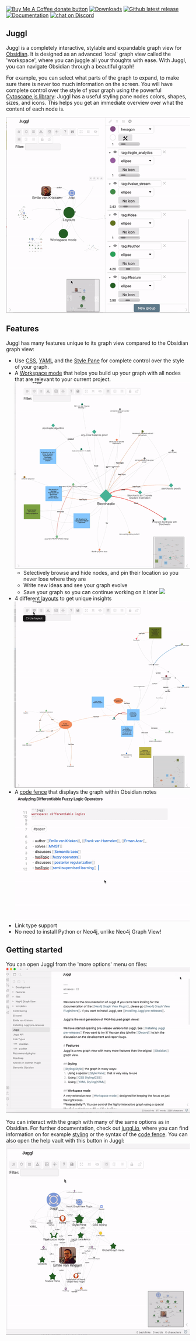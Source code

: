 
<p align="left">
    <a href="https://ko-fi.com/Emile" title="Donate to this project using Buy Me A Coffee"><img src="https://img.shields.io/badge/buy%20me%20a%20coffee-donate-yellow.svg" alt="Buy Me A Coffee donate button" width="160"/></a>
    <a href="https://github.com/HEmile/juggl/releases">
        <img src="https://img.shields.io/github/downloads/HEmile/juggl/total.svg"
            alt="Downloads" width="110"></a> 
    <a href="https://github.com/HEmile/juggl/releases">
        <img src="https://img.shields.io/github/v/release/HEmile/juggl"
            alt="Github latest release" width="100"></a>
   <a href="https://juggl.io">
        <img src="https://img.shields.io/badge/docs-Obsidian-blue"
            alt="Documentation" width="100"></a>
    <a href="https://discord.gg/sAmSGpaPgM">
        <img src="https://img.shields.io/discord/794500624163143720?logo=discord"
            alt="chat on Discord" width="120"></a>
</p>

## Juggl 
Juggl is a completely interactive, stylable and expandable graph view for [Obsidian](https://obsidian.md). 
It is designed as an advanced 'local' graph view called the 'workspace', where you can juggle all your thoughts with ease.
With Juggl, you can navigate Obsidian through a beautiful graph!

For example, you can select what parts of the graph to expand, to make sure there is never too much information on the screen.
You will have complete control over the style of your graph using the powerful [Cytoscape.js library](https://js.cytoscape.org):
Juggl has a useful styling pane nodes colors, shapes, sizes, and icons.
This helps you get an immediate overview over what the content of each node is.

![](https://raw.githubusercontent.com/HEmile/obsidian-neo4j-graph-view/juggl/juggl/resources/style_pane.gif)

## Features
Juggl has many features unique to its graph view compared to the Obsidian graph view:
- Use [CSS](https://juggl.io/Features/Styling/CSS+Styling), [YAML](https://juggl.io/Features/Styling/YAML+Styling) and the [Style Pane](https://juggl.io/Features/Styling/Style+Pane) for complete control over the style of your graph.
- A [Workspace mode](https://juggl.io/Features/Workspace+mode/Workspace+mode) that helps you build up your graph with all nodes that are relevant to your current project.
  ![](https://raw.githubusercontent.com/HEmile/obsidian-neo4j-graph-view/juggl/juggl/resources/workspace_mode.gif)
  - Selectively browse and hide nodes, and pin their location so you never lose where they are
  - Write new ideas and see your graph evolve
  - Save your graph so you can continue working on it later
  ![](https://raw.githubusercontent.com/HEmile/obsidian-neo4j-graph-view/juggl/juggl/resources/save_workspace.gif)
- 4 different [layouts](https://juggl.io/Features/Layouts) to get unique insights
  ![](https://raw.githubusercontent.com/HEmile/obsidian-neo4j-graph-view/juggl/juggl/resources/layouts.gif)
- A [code fence](https://juggl.io/Features/Juggl+code+fence) that displays the graph within Obsidian notes
  ![](https://raw.githubusercontent.com/HEmile/obsidian-neo4j-graph-view/juggl/juggl/resources/code_fence.gif)
- Link type support
- No need to install Python or Neo4j, unlike Neo4j Graph View!

## Getting started 
You can open Juggl from the 'more options' menu on files:
![](https://raw.githubusercontent.com/HEmile/obsidian-neo4j-graph-view/juggl/juggl/resources/open_juggl.gif)

You can interact with the graph with many of the same options as in Obsidian. For further documentation, check out 
[juggl.io](juggl.io), where you can find information on for example [styling](https://juggl.io/Features/Styling/Styling)
or the syntax of the [code fence](https://juggl.io/Features/Juggl+code+fence). 
You can also open the help vault with this button in Juggl:
![](https://raw.githubusercontent.com/HEmile/obsidian-neo4j-graph-view/juggl/juggl/resources/juggl_help.gif)


